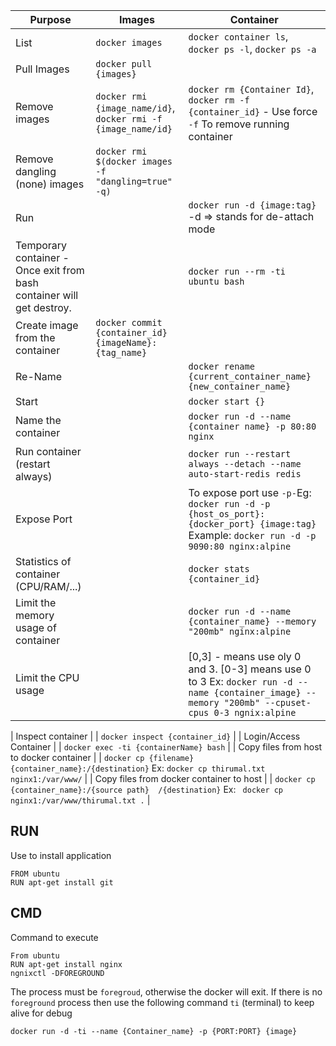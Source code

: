 
| Purpose                                  | Images | Container |
| ---------------------------------------  | ------- | ----------- |
| List                                     | `docker images` | `docker container ls`, `docker ps -l`, `docker ps -a` |
| Pull Images                              | `docker pull {images}` |  |
| Remove images                            | `docker rmi {image_name/id}`, `docker rmi -f {image_name/id}` | `docker rm {Container Id}`, `docker rm -f {container_id}` - Use force `-f` To remove running container |
| Remove dangling (none) images            | `docker rmi $(docker images -f "dangling=true" -q)` |   |
| Run                                      |    | `docker run -d {image:tag}` -d => stands for de-attach mode |
| Temporary container - Once exit from bash container will get destroy.                      |    | `docker run --rm -ti ubuntu bash` |
| Create image from the container          | `docker commit {container_id} {imageName}:{tag_name}` |  |
| Re-Name                                  |    | `docker rename {current_container_name} {new_container_name}`|
| Start                                    |    | `docker start {}` |
| Name the container                       |    | `docker run -d --name {container name} -p 80:80 nginx` |
| Run container (restart always)           |    | `docker run --restart always --detach --name auto-start-redis redis` |
| Expose Port                              |    | To expose port use `-p-`Eg: `docker run -d -p {host_os_port}:{docker_port} {image:tag}` Example: `docker run -d -p 9090:80 nginx:alpine` |
| Statistics of container (CPU/RAM/...)    |    | `docker stats {container_id}` |
| Limit the memory usage of container      |    | `docker run -d --name {container_name} --memory "200mb" nginx:alpine` |
| Limit the CPU usage                      |    | [0,3] - means use oly 0 and 3. [0-3] means use 0 to 3  Ex: `docker run -d --name {container_image} --memory "200mb" --cpuset-cpus 0-3 ngnix:alpine` |

| Inspect container                        |    | `docker inspect {container_id}`   |
| Login/Access Container                   |    | `docker exec -ti {containerName} bash` |
| Copy files from host to docker container |    | `docker cp {filename} {container_name}:/{destination}` Ex: `docker cp thirumal.txt nginx1:/var/www/` |
| Copy files from docker container to host |    | `docker cp {container_name}:/{source path}  /{destination}` Ex: ` docker cp nginx1:/var/www/thirumal.txt .` |


## RUN

Use to install application
```shell
FROM ubuntu
RUN apt-get install git
```

## CMD

Command to execute
```shell
From ubuntu
RUN apt-get install nginx
ngnixctl -DFOREGROUND
```

The process must be `foregroud`, otherwise the docker will exit.
If there is no `foreground` process then use the following command `ti` (terminal) to keep alive for debug
```shell
docker run -d -ti --name {Container_name} -p {PORT:PORT} {image}
```
